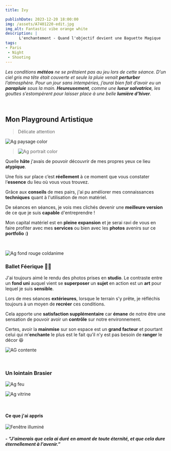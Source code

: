```yaml
---
title: Ivy

publishDate: 2023-12-20 18:00:00
img: /assets/A7401220-edit.jpg
img_alt: Fantastic vibe orange white
description: |
      L'enchantement - Quand l'objectif devient une Baguette Magique
tags:
- Paris
 - Night
 - Shooting
---
```


*Les conditions **météos** ne se prêtaient pas au jeu lors de cette séance. D’un ciel gris ma tête était couverte et seule la pluie venait **perturber** l’atmosphère. Pour un jour sans intempéries, j’aurai bien fait d’avoir eu un **parapluie** sous la main.
**Heureusement**, comme une **lueur salvatrice**, les gouttes s’estompèrent pour laisser place à une belle **lumière d'hiver**.*

<p>&nbsp;</p>

## Mon Playground Artistique
>Délicate attention 

![Ag paysage color ](/assets/A7401134-editv2.jpg)

>![Ag portrait color](/assets/A7401138-editv2.jpg)

Quelle **hâte** j'avais de pouvoir découvrir de mes propres yeux ce lieu **atypique**. 

Une fois sur place c’est **réellement** à ce moment que vous constater l’**essence** du lieu où vous vous trouvez.

Grâce aux **conseils** de mes pairs, j'ai pu améliorer mes connaissances **techniques** quant à l'utilisation de mon matériel. 

De séances en séances, je vois mes clichés devenir une **meilleure version** de ce que je suis **capable** d'entreprendre !

Mon capital matériel est en **pleine expansion** et je serai ravi de vous en faire profiter avec mes **services** ou bien avec les **photos** avenirs sur ce **portfolio :)**



<p>&nbsp;</p>

![Ag fond rouge coldanime](/assets/A7401238-editV6.jpg)

### Ballet Féerique 🧚‍♀️

J'ai toujours aimé le rendu des photos prises en **studio**. Le contraste entre un **fond uni** auquel vient se **superposer** un **sujet** en action est un **art** pour lequel je suis **sensible**. 

Lors de mes séances **extérieures**, lorsque le terrain s'y prête, je réfléchis toujours à un moyen de **recréer** ces conditions.

Cela apporte une **satisfaction supplémentaire** car **émane** de notre être une sensation de pouvoir avoir un **contrôle** sur notre environnement. 

Certes, avoir la **mainmise** sur son espace est un **grand facteur** et pourtant celui qui m’**enchante** le plus est le fait qu’il n’y est pas besoin de **ranger** le décor 😆



![AG contente](/assets/A7401268-edit.jpg)


<p>&nbsp;</p>

### Un lointain Brasier 

![Ag feu](/assets/A7401314-editv2.jpg)

![Ag vitrine](/assets/A7401298-editv2crop.jpg)


<p>&nbsp;</p>

#### Ce que j'ai appris


![Fenêtre illuminé](/assets/A7401322-edit.jpg)



##### - *“J'aimerais que cela ai duré en amont de toute éternité, et que cela dure éternellement à l'avenir.”*
